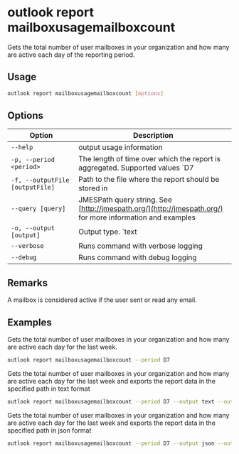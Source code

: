 # outlook report mailboxusagemailboxcount

Gets the total number of user mailboxes in your organization and how many are active each day of the reporting period.

## Usage

```sh
outlook report mailboxusagemailboxcount [options]
```

## Options

Option|Description
------|-----------
`--help`|output usage information
`-p, --period <period>`|The length of time over which the report is aggregated. Supported values `D7|D30|D90|D180`
`-f, --outputFile [outputFile]`|Path to the file where the report should be stored in
`--query [query]`|JMESPath query string. See [http://jmespath.org/](http://jmespath.org/) for more information and examples
`-o, --output [output]`|Output type. `text|json`. Default `text`
`--verbose`|Runs command with verbose logging
`--debug`|Runs command with debug logging

## Remarks

A mailbox is considered active if the user sent or read any email.

## Examples

Gets the total number of user mailboxes in your organization and how many are active each day for the last week.

```sh
outlook report mailboxusagemailboxcount --period D7
```

Gets the total number of user mailboxes in your organization and how many are active each day for the last week and exports the report data in the specified path in text format

```sh
outlook report mailboxusagemailboxcount --period D7 --output text --outputFile 'C:/report.txt'
```

Gets the total number of user mailboxes in your organization and how many are active each day for the last week and exports the report data in the specified path in json format

```sh
outlook report mailboxusagemailboxcount --period D7 --output json --outputFile 'C:/report.json'
```
